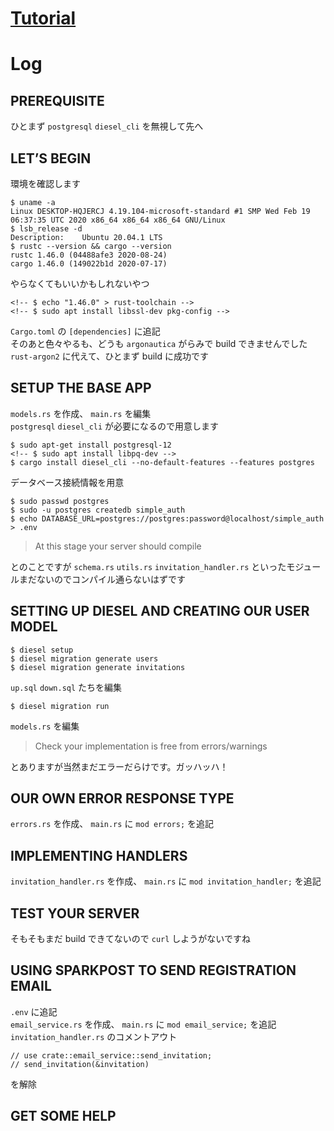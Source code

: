 # [Tutorial][tutorial]

[tutorial]: https://gill.net.in/posts/auth-microservice-rust-actix-web1.0-diesel-complete-tutorial/

# Log

## PREREQUISITE

ひとまず `postgresql` `diesel_cli` を無視して先へ

## LET’S BEGIN

環境を確認します
```
$ uname -a
Linux DESKTOP-HQJERCJ 4.19.104-microsoft-standard #1 SMP Wed Feb 19 06:37:35 UTC 2020 x86_64 x86_64 x86_64 GNU/Linux
$ lsb_release -d
Description:    Ubuntu 20.04.1 LTS
$ rustc --version && cargo --version
rustc 1.46.0 (04488afe3 2020-08-24)
cargo 1.46.0 (149022b1d 2020-07-17)
```

やらなくてもいいかもしれないやつ
```
<!-- $ echo "1.46.0" > rust-toolchain -->
<!-- $ sudo apt install libssl-dev pkg-config -->
```

`Cargo.toml` の `[dependencies]` に追記  
そのあと色々やるも、どうも `argonautica` がらみで build できませんでした  
`rust-argon2` に代えて、ひとまず build に成功です

## SETUP THE BASE APP


`models.rs` を作成、 `main.rs` を編集  
`postgresql` `diesel_cli` が必要になるので用意します
```
$ sudo apt-get install postgresql-12
<!-- $ sudo apt install libpq-dev -->
$ cargo install diesel_cli --no-default-features --features postgres
```

データベース接続情報を用意
```
$ sudo passwd postgres
$ sudo -u postgres createdb simple_auth
$ echo DATABASE_URL=postgres://postgres:password@localhost/simple_auth > .env
```

> At this stage your server should compile

とのことですが `schema.rs` `utils.rs` `invitation_handler.rs` といったモジュールまだないのでコンパイル通らないはずです

## SETTING UP DIESEL AND CREATING OUR USER MODEL

```
$ diesel setup
$ diesel migration generate users
$ diesel migration generate invitations
```

`up.sql` `down.sql` たちを編集

```
$ diesel migration run
```

`models.rs` を編集

> Check your implementation is free from errors/warnings

とありますが当然まだエラーだらけです。ガッハッハ！

## OUR OWN ERROR RESPONSE TYPE

`errors.rs` を作成、 `main.rs` に `mod errors;` を追記

## IMPLEMENTING HANDLERS

`invitation_handler.rs` を作成、 `main.rs` に `mod invitation_handler;` を追記

## TEST YOUR SERVER

そもそもまだ build できてないので `curl` しようがないですね

## USING SPARKPOST TO SEND REGISTRATION EMAIL

`.env` に追記  
`email_service.rs` を作成、 `main.rs` に `mod email_service;` を追記  
`invitation_handler.rs` のコメントアウト
```
// use crate::email_service::send_invitation;
// send_invitation(&invitation)
```
を解除

## GET SOME HELP
